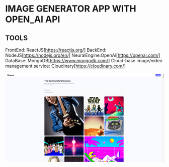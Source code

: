 # IMAGE GENERATOR APP WITH OPEN_AI API

## TOOLS

FrontEnd: ReactJS[https://reactjs.org/]
BackEnd: NodeJS[https://nodejs.org/en/]
NeuralEngine:OpenAi[https://openai.com/]
DataBase: MongoDB[https://www.mongodb.com/]
Cloud-base image/video management service: Cloudinary[https://cloudinary.com/]

![Preview](main.png "Preview")
